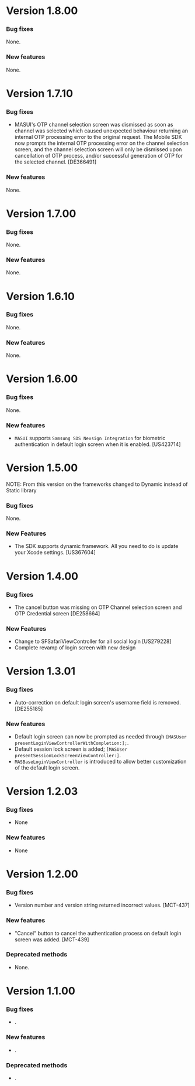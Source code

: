# Version 1.8.00

### Bug fixes
None.

### New features
None.

# Version 1.7.10

### Bug fixes
- MASUI's OTP channel selection screen was dismissed as soon as channel was selected which caused unexpected behaviour returning an internal OTP processing error to the original request. The Mobile SDK now prompts the internal OTP processing error on the channel selection screen, and the channel selection screen will only be dismissed upon cancellation of OTP process, and/or successful generation of OTP for the selected channel. [DE366491]

### New features
None.

# Version 1.7.00

### Bug fixes
None.

### New features
None.

# Version 1.6.10

### Bug fixes
None.

### New features
None.

# Version 1.6.00

### Bug fixes
None.

### New features
- `MASUI` supports `Samsung SDS Nexsign Integration` for biometric authentication in default login screen when it is enabled. [US423714]

# Version 1.5.00

NOTE: From this version on the frameworks changed to Dynamic instead of Static library

### Bug fixes
None.

### New Features
- The SDK supports dynamic framework. All you need to do is update your Xcode settings. [US367604]

# Version 1.4.00

### Bug fixes
- The cancel button was missing on OTP Channel selection screen and OTP Credential screen [DE258664]

### New Features
- Change to SFSafariViewController for all social login [US279228]
- Complete revamp of login screen with new design 


# Version 1.3.01

### Bug fixes
- Auto-correction on default login screen's username field is removed. [DE255185]

### New features
- Default login screen can now be prompted as needed through ```[MASUser presentLoginViewControllerWithCompletion:];```.
- Default session lock screen is added; ```[MASUser presentSessionLockScreenViewController:]```.
- ```MASBaseLoginViewController``` is introduced to allow better customization of the default login screen.


# Version 1.2.03

### Bug fixes
- None

### New features
- None


# Version 1.2.00

### Bug fixes

- Version number and version string returned incorrect values. [MCT-437]

### New features

- "Cancel" button to cancel the authentication process on default login screen was added. [MCT-439]

### Deprecated methods

- None.


# Version 1.1.00

### Bug fixes

- .

### New features

- .

### Deprecated methods

- .


 [mag]: https://docops.ca.com/mag
 [mas.ca.com]: http://mas.ca.com/
 [docs]: http://mas.ca.com/docs/
 [blog]: http://mas.ca.com/blog/

 [releases]: ../../releases
 [contributing]: /CONTRIBUTING.md
 [license-link]: /LICENSE


